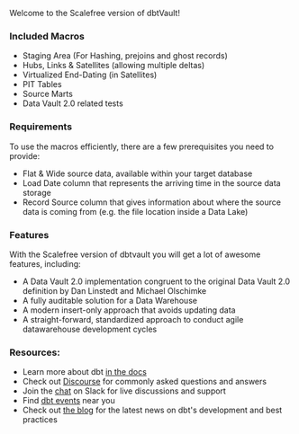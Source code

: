 Welcome to the Scalefree version of dbtVault!

### Included Macros
- Staging Area (For Hashing, prejoins and ghost records)
- Hubs, Links & Satellites (allowing multiple deltas)
- Virtualized End-Dating (in Satellites)
- PIT Tables
- Source Marts
- Data Vault 2.0 related tests

### Requirements

To use the macros efficiently, there are a few prerequisites you need to provide:
- Flat & Wide source data, available within your target database
- Load Date column that represents the arriving time in the source data storage
- Record Source column that gives information about where the source data is coming from (e.g. the file location inside a Data Lake)

### Features

With the Scalefree version of dbtvault you will get a lot of awesome features, including:
- A Data Vault 2.0 implementation congruent to the original Data Vault 2.0 definition by Dan Linstedt and Michael Olschimke
- A fully auditable solution for a Data Warehouse
- A modern insert-only approach that avoids updating data
- A straight-forward, standardized approach to conduct agile datawarehouse development cycles

### Resources:
- Learn more about dbt [in the docs](https://docs.getdbt.com/docs/introduction)
- Check out [Discourse](https://discourse.getdbt.com/) for commonly asked questions and answers
- Join the [chat](https://community.getdbt.com/) on Slack for live discussions and support
- Find [dbt events](https://events.getdbt.com) near you
- Check out [the blog](https://blog.getdbt.com/) for the latest news on dbt's development and best practices
